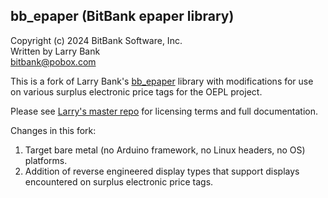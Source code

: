 bb_epaper (BitBank epaper library)<br>
----------------------------------

Copyright (c) 2024 BitBank Software, Inc.<br>
Written by Larry Bank<br>
bitbank@pobox.com<br>

This is a fork of Larry Bank's [bb_epaper](https://github.com/bitbank2/bb_epaper) library with modifications for use
on various surplus electronic price tags for the OEPL project.

Please see [Larry's master repo](https://github.com/bitbank2/bb_epaper) for licensing terms and full documentation.

Changes in this fork:
1. Target bare metal (no Arduino framework, no Linux headers, no OS) platforms.
2. Addition of reverse engineered display types that support displays encountered on surplus electronic price tags.

